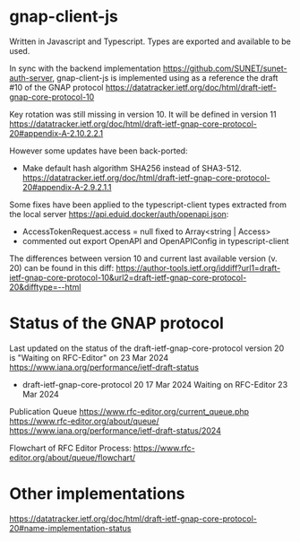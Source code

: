 # gnap-client-js

Written in Javascript and Typescript. Types are exported and available to be used.

In sync with the backend implementation https://github.com/SUNET/sunet-auth-server, gnap-client-js is implemented using as a reference the draft #10 of the GNAP protocol https://datatracker.ietf.org/doc/html/draft-ietf-gnap-core-protocol-10

Key rotation was still missing in version 10. It will be defined in version 11 https://datatracker.ietf.org/doc/html/draft-ietf-gnap-core-protocol-20#appendix-A-2.10.2.2.1

However some updates have been back-ported:

- Make default hash algorithm SHA256 instead of SHA3-512. https://datatracker.ietf.org/doc/html/draft-ietf-gnap-core-protocol-20#appendix-A-2.9.2.1.1

Some fixes have been applied to the typescript-client types extracted from the local server https://api.eduid.docker/auth/openapi.json:

- AccessTokenRequest.access = null fixed to Array<string | Access>
- commented out export OpenAPI and OpenAPIConfig in typescript-client

The differences between version 10 and current last available version (v. 20) can be found in this diff: https://author-tools.ietf.org/iddiff?url1=draft-ietf-gnap-core-protocol-10&url2=draft-ietf-gnap-core-protocol-20&difftype=--html

# Status of the GNAP protocol

Last updated on the status of the draft-ietf-gnap-core-protocol version 20 is "Waiting on RFC-Editor" on 23 Mar 2024 https://www.iana.org/performance/ietf-draft-status

- draft-ietf-gnap-core-protocol 20 17 Mar 2024 Waiting on RFC-Editor 23 Mar 2024

Publication Queue
https://www.rfc-editor.org/current_queue.php
https://www.rfc-editor.org/about/queue/
https://www.iana.org/performance/ietf-draft-status/2024

Flowchart of RFC Editor Process: https://www.rfc-editor.org/about/queue/flowchart/

# Other implementations

https://datatracker.ietf.org/doc/html/draft-ietf-gnap-core-protocol-20#name-implementation-status
